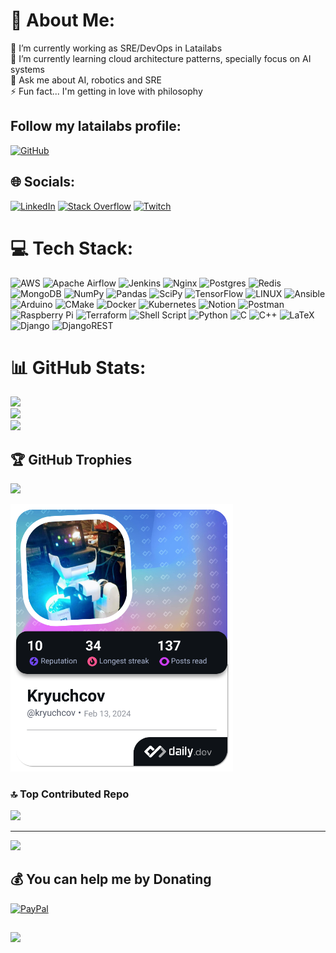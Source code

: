 # 💫 About Me:
🔭 I’m currently working as SRE/DevOps in Latailabs<br>🌱 I’m currently learning cloud architecture patterns, specially focus on AI systems<br>💬 Ask me about AI, robotics and SRE<br>⚡ Fun fact... I'm getting in love with philosophy

## Follow my latailabs profile:
[![GitHub](https://user-images.githubusercontent.com/5713670/87202985-820dcb80-c2b6-11ea-9f56-7ec461c497c3.gif)](https://github.com/kryuchcovCastro)

## 🌐 Socials:
[![LinkedIn](https://img.shields.io/badge/LinkedIn-%230077B5.svg?logo=linkedin&logoColor=white)](https://linkedin.com/in/kryuchcov) [![Stack Overflow](https://img.shields.io/badge/-Stackoverflow-FE7A16?logo=stack-overflow&logoColor=white)](https://stackoverflow.com/users/12721866) [![Twitch](https://img.shields.io/badge/Twitch-%239146FF.svg?logo=Twitch&logoColor=white)](https://twitch.tv/vochcuyrk) 

# 💻 Tech Stack:
![AWS](https://img.shields.io/badge/AWS-%23FF9900.svg?style=for-the-badge&logo=amazon-aws&logoColor=white) ![Apache Airflow](https://img.shields.io/badge/Apache%20Airflow-017CEE?style=for-the-badge&logo=Apache%20Airflow&logoColor=white) ![Jenkins](https://img.shields.io/badge/jenkins-%232C5263.svg?style=for-the-badge&logo=jenkins&logoColor=white) ![Nginx](https://img.shields.io/badge/nginx-%23009639.svg?style=for-the-badge&logo=nginx&logoColor=white) ![Postgres](https://img.shields.io/badge/postgres-%23316192.svg?style=for-the-badge&logo=postgresql&logoColor=white) ![Redis](https://img.shields.io/badge/redis-%23DD0031.svg?style=for-the-badge&logo=redis&logoColor=white) ![MongoDB](https://img.shields.io/badge/MongoDB-%234ea94b.svg?style=for-the-badge&logo=mongodb&logoColor=white) ![NumPy](https://img.shields.io/badge/numpy-%23013243.svg?style=for-the-badge&logo=numpy&logoColor=white) ![Pandas](https://img.shields.io/badge/pandas-%23150458.svg?style=for-the-badge&logo=pandas&logoColor=white) ![SciPy](https://img.shields.io/badge/SciPy-%230C55A5.svg?style=for-the-badge&logo=scipy&logoColor=%white) ![TensorFlow](https://img.shields.io/badge/TensorFlow-%23FF6F00.svg?style=for-the-badge&logo=TensorFlow&logoColor=white) ![LINUX](https://img.shields.io/badge/Linux-FCC624?style=for-the-badge&logo=linux&logoColor=black) ![Ansible](https://img.shields.io/badge/ansible-%231A1918.svg?style=for-the-badge&logo=ansible&logoColor=white) ![Arduino](https://img.shields.io/badge/-Arduino-00979D?style=for-the-badge&logo=Arduino&logoColor=white) ![CMake](https://img.shields.io/badge/CMake-%23008FBA.svg?style=for-the-badge&logo=cmake&logoColor=white) ![Docker](https://img.shields.io/badge/docker-%230db7ed.svg?style=for-the-badge&logo=docker&logoColor=white) ![Kubernetes](https://img.shields.io/badge/kubernetes-%23326ce5.svg?style=for-the-badge&logo=kubernetes&logoColor=white) ![Notion](https://img.shields.io/badge/Notion-%23000000.svg?style=for-the-badge&logo=notion&logoColor=white) ![Postman](https://img.shields.io/badge/Postman-FF6C37?style=for-the-badge&logo=postman&logoColor=white) ![Raspberry Pi](https://img.shields.io/badge/-RaspberryPi-C51A4A?style=for-the-badge&logo=Raspberry-Pi) ![Terraform](https://img.shields.io/badge/terraform-%235835CC.svg?style=for-the-badge&logo=terraform&logoColor=white) ![Shell Script](https://img.shields.io/badge/shell_script-%23121011.svg?style=for-the-badge&logo=gnu-bash&logoColor=white) ![Python](https://img.shields.io/badge/python-3670A0?style=for-the-badge&logo=python&logoColor=ffdd54) ![C](https://img.shields.io/badge/c-%2300599C.svg?style=for-the-badge&logo=c&logoColor=white) ![C++](https://img.shields.io/badge/c++-%2300599C.svg?style=for-the-badge&logo=c%2B%2B&logoColor=white) ![LaTeX](https://img.shields.io/badge/latex-%23008080.svg?style=for-the-badge&logo=latex&logoColor=white) ![Django](https://img.shields.io/badge/django-%23092E20.svg?style=for-the-badge&logo=django&logoColor=white) ![DjangoREST](https://img.shields.io/badge/DJANGO-REST-ff1709?style=for-the-badge&logo=django&logoColor=white&color=ff1709&labelColor=gray)
# 📊 GitHub Stats:
![](https://github-readme-stats.vercel.app/api?username=kryuchcov&theme=tokyonight&hide_border=false&include_all_commits=true&count_private=true)<br/>
![](https://github-readme-streak-stats.herokuapp.com/?user=kryuchcov&theme=tokyonight&hide_border=false)<br/>
![](https://github-readme-stats.vercel.app/api/top-langs/?username=kryuchcov&theme=tokyonight&hide_border=false&include_all_commits=true&count_private=true&layout=compact)

## 🏆 GitHub Trophies
![](https://github-profile-trophy.vercel.app/?username=kryuchcov&theme=tokyonight&no-frame=false&no-bg=false&margin-w=4)

<a href="https://app.daily.dev/kryuchcov"><img src="https://github.com/Kryuchcov/Kryuchcov/blob/main/devcard.png" width="356" alt="Kryuchcov's Dev Card"/></a>

### 🔝 Top Contributed Repo
![](https://github-contributor-stats.vercel.app/api?username=kryuchcov&limit=5&theme=tokyonight&combine_all_yearly_contributions=true)

---
[![](https://visitcount.itsvg.in/api?id=kryuchcov&icon=5&color=6)](https://visitcount.itsvg.in)

  ## 💰 You can help me by Donating
  [![PayPal](https://img.shields.io/badge/PayPal-00457C?style=for-the-badge&logo=paypal&logoColor=white)](https://paypal.me/kryuchcov) 

  ##
  [![](https://media4.giphy.com/media/CxIz1GZEw4St2/giphy.gif)]()

  
<!-- Proudly created with GPRM ( https://gprm.itsvg.in ) -->
